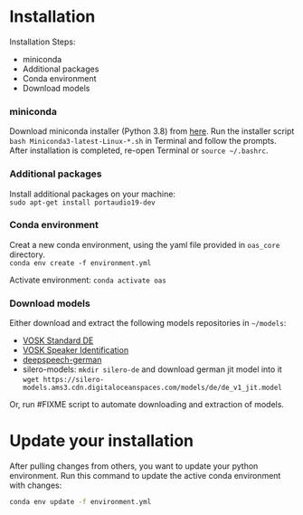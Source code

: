 # Installation

Installation Steps:
* miniconda
* Additional packages
* Conda environment
* Download models


### miniconda
Download miniconda installer (Python 3.8) from [here](https://docs.conda.io/en/latest/miniconda.html). Run the installer script `bash Miniconda3-latest-Linux-*.sh` in Terminal and follow the prompts. After installation is completed, re-open Terminal or `source ~/.bashrc`.

### Additional packages
Install additional packages on your machine:  
`sudo apt-get install portaudio19-dev`

### Conda environment
Creat a new conda environment, using the yaml file provided in `oas_core` directory.  
`conda env create -f environment.yml`

Activate environment: `conda activate oas`

### Download models
Either download and extract the following models repositories in `~/models`:
* [VOSK Standard DE](https://alphacephei.com/vosk/models/vosk-model-de-0.6.zip)
* [VOSK Speaker Identification](https://alphacephei.com/vosk/models/vosk-model-spk-0.4.zip)
* [deepspeech-german](https://drive.google.com/drive/folders/1PFSIdmi4Ge8EB75cYh2nfYOXlCIgiMEL)
* silero-models: `mkdir silero-de` and download german jit model into it `wget https://silero-models.ams3.cdn.digitaloceanspaces.com/models/de/de_v1_jit.model`

Or, run \#FIXME script to automate downloading and extraction of models.


# Update your installation

After pulling changes from others, you want to update your python environment.
Run this command to update the active conda environment with changes:
```bash
conda env update -f environment.yml
```